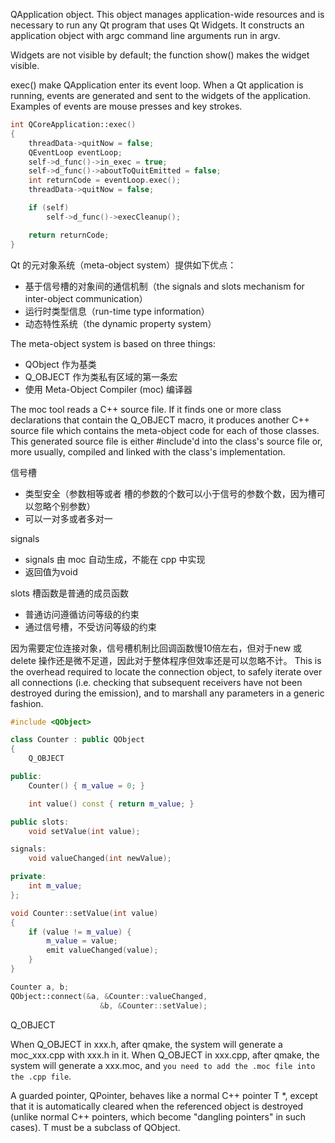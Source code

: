 QApplication object. This object manages application-wide resources and is necessary to run any Qt program that uses Qt Widgets. It constructs an application object with argc command line arguments run in argv. 

Widgets are not visible by default; the function show() makes the widget visible.

exec() make QApplication enter its event loop. When a Qt application is running, events are generated and sent to the widgets of the application. Examples of events are mouse presses and key strokes.

```c++
int QCoreApplication::exec()
{
    threadData->quitNow = false;
    QEventLoop eventLoop;
    self->d_func()->in_exec = true;
    self->d_func()->aboutToQuitEmitted = false;
    int returnCode = eventLoop.exec();
    threadData->quitNow = false;

    if (self)
        self->d_func()->execCleanup();

    return returnCode;
}
```

Qt 的元对象系统（meta-object system）提供如下优点：
- 基于信号槽的对象间的通信机制（the signals and slots mechanism for inter-object communication）
- 运行时类型信息（run-time type information）
- 动态特性系统（the dynamic property system）

The meta-object system is based on three things:
- QObject 作为基类
- Q_OBJECT 作为类私有区域的第一条宏
- 使用 Meta-Object Compiler (moc) 编译器

The moc tool reads a C++ source file. If it finds one or more class declarations that contain the Q_OBJECT macro, it produces another C++ source file which contains the meta-object code for each of those classes. This generated source file is either #include'd into the class's source file or, more usually, compiled and linked with the class's implementation.

信号槽 
- 类型安全（参数相等或者 槽的参数的个数可以小于信号的参数个数，因为槽可以忽略个别参数）
- 可以一对多或者多对一

signals
- signals 由 moc 自动生成，不能在 cpp 中实现
- 返回值为void

slots
槽函数是普通的成员函数
- 普通访问遵循访问等级的约束
- 通过信号槽，不受访问等级的约束

因为需要定位连接对象，信号槽机制比回调函数慢10倍左右，但对于new 或 delete 操作还是微不足道，因此对于整体程序但效率还是可以忽略不计。
This is the overhead required to locate the connection object, to safely iterate over all connections (i.e. checking that subsequent receivers have not been destroyed during the emission), and to marshall any parameters in a generic fashion. 

```c++
#include <QObject>

class Counter : public QObject
{
    Q_OBJECT

public:
    Counter() { m_value = 0; }

    int value() const { return m_value; }

public slots:
    void setValue(int value);

signals:
    void valueChanged(int newValue);

private:
    int m_value;
};

void Counter::setValue(int value)
{
    if (value != m_value) {
        m_value = value;
        emit valueChanged(value);
    }
}

Counter a, b;
QObject::connect(&a, &Counter::valueChanged,
                    &b, &Counter::setValue);
```


Q_OBJECT

When Q_OBJECT in xxx.h, after qmake, the system will generate a moc_xxx.cpp with xxx.h in it.
When Q_OBJECT in xxx.cpp, after qmake, the system will generate a xxx.moc, and `you need to add the .moc file into the .cpp file`.

A guarded pointer, QPointer<T>, behaves like a normal C++ pointer T *, except that it is automatically cleared when the referenced object is destroyed (unlike normal C++ pointers, which become "dangling pointers" in such cases). T must be a subclass of QObject.